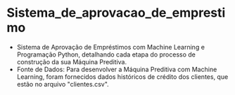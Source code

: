 # Sistema_de_aprovacao_de_emprestimo
- Sistema de Aprovação de Empréstimos com Machine Learning e Programação Python, detalhando cada etapa do processo de construção da sua Máquina Preditiva.
- Fonte de Dados: Para desenvolver a Máquina Preditiva com Machine Learning, foram fornecidos dados históricos de crédito dos clientes, que estão no arquivo "clientes.csv".
